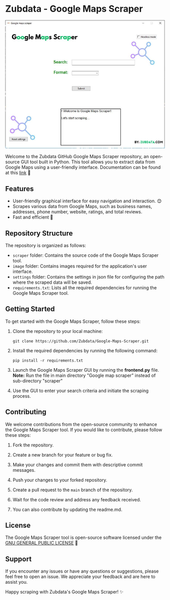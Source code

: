 # Zubdata - Google Maps Scraper

![Zubdata Google Maps Scraper](Readme%20assets/zubdata%20google%20maps%20scraper.jpg)


Welcome to the Zubdata GitHub Google Maps Scraper repository, an open-source GUI tool built in Python. This tool allows you to extract data from Google Maps using a user-friendly interface.
Documentation can be found at this [link](https://zubdata.com/tools/google-maps-scraper) 🔗

## Features

- User-friendly graphical interface for easy navigation and interaction. 😊
- Scrapes various data from Google Maps, such as business names, addresses, phone number, website, ratings, and total reviews.
- Fast and efficient 🚀


## Repository Structure

The repository is organized as follows:

- `scraper` folder: Contains the source code of the Google Maps Scraper tool.
- `image` folder: Contains images required for the application's user interface.
- `settings` folder: Contains the settings in json file for configuring the path where the scraped data will be saved.
- `requirements.txt`: Lists all the required dependencies for running the Google Maps Scraper tool.

## Getting Started

To get started with the Google Maps Scraper, follow these steps:

1. Clone the repository to your local machine:
   ```shell
   git clone https://github.com/Zubdata/Google-Maps-Scraper.git
   ```

2. Install the required dependencies by running the following command:
   ```shell
   pip install -r requirements.txt
   ```

3. Launch the Google Maps Scraper GUI by running the **frontend.py** file. <br>
   **Note:** Run the file in main directory "Google map scraper" instead of sub-directory "scraper"

5. Use the GUI to enter your search criteria and initiate the scraping process.

## Contributing

We welcome contributions from the open-source community to enhance the Google Maps Scraper tool. If you would like to contribute, please follow these steps:

1. Fork the repository.

2. Create a new branch for your feature or bug fix.

3. Make your changes and commit them with descriptive commit messages.

4. Push your changes to your forked repository.

5. Create a pull request to the `main` branch of the repository.

6. Wait for the code review and address any feedback received.

7. You can also contribute by updating the readme.md.

## License

The Google Maps Scraper tool is open-source software licensed under the [GNU GENERAL PUBLIC LICENSE](https://github.com/Zubdata/Google-Maps-Scraper/blob/main/LICENSE) 📜

## Support

If you encounter any issues or have any questions or suggestions, please feel free to open an issue. We appreciate your feedback and are here to assist you.

Happy scraping with Zubdata's Google Maps Scraper! ✨

